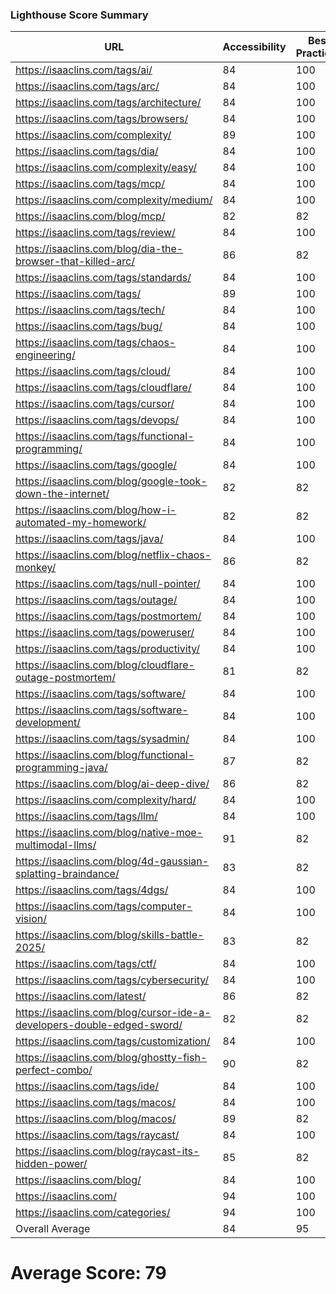 ### Lighthouse Score Summary
| URL | Accessibility | Best Practices | Performance | SEO |
|-----|---------------|----------------|-------------|-----|
| https://isaaclins.com/tags/ai/ | 84 | 100 | 37 | 90 |
| https://isaaclins.com/tags/arc/ | 84 | 100 | 47 | 90 |
| https://isaaclins.com/tags/architecture/ | 84 | 100 | 47 | 90 |
| https://isaaclins.com/tags/browsers/ | 84 | 100 | 48 | 90 |
| https://isaaclins.com/complexity/ | 89 | 100 | 47 | 90 |
| https://isaaclins.com/tags/dia/ | 84 | 100 | 48 | 90 |
| https://isaaclins.com/complexity/easy/ | 84 | 100 | 47 | 90 |
| https://isaaclins.com/tags/mcp/ | 84 | 100 | 48 | 90 |
| https://isaaclins.com/complexity/medium/ | 84 | 100 | 47 | 90 |
| https://isaaclins.com/blog/mcp/ | 82 | 82 | 36 | 100 |
| https://isaaclins.com/tags/review/ | 84 | 100 | 47 | 90 |
| https://isaaclins.com/blog/dia-the-browser-that-killed-arc/ | 86 | 82 | 43 | 100 |
| https://isaaclins.com/tags/standards/ | 84 | 100 | 48 | 90 |
| https://isaaclins.com/tags/ | 89 | 100 | 47 | 90 |
| https://isaaclins.com/tags/tech/ | 84 | 100 | 47 | 90 |
| https://isaaclins.com/tags/bug/ | 84 | 100 | 47 | 90 |
| https://isaaclins.com/tags/chaos-engineering/ | 84 | 100 | 48 | 90 |
| https://isaaclins.com/tags/cloud/ | 84 | 100 | 47 | 90 |
| https://isaaclins.com/tags/cloudflare/ | 84 | 100 | 47 | 90 |
| https://isaaclins.com/tags/cursor/ | 84 | 100 | 47 | 90 |
| https://isaaclins.com/tags/devops/ | 84 | 100 | 47 | 90 |
| https://isaaclins.com/tags/functional-programming/ | 84 | 100 | 47 | 90 |
| https://isaaclins.com/tags/google/ | 84 | 100 | 48 | 90 |
| https://isaaclins.com/blog/google-took-down-the-internet/ | 82 | 82 | 37 | 100 |
| https://isaaclins.com/blog/how-i-automated-my-homework/ | 82 | 82 | 42 | 100 |
| https://isaaclins.com/tags/java/ | 84 | 100 | 47 | 90 |
| https://isaaclins.com/blog/netflix-chaos-monkey/ | 86 | 82 | 39 | 100 |
| https://isaaclins.com/tags/null-pointer/ | 84 | 100 | 47 | 90 |
| https://isaaclins.com/tags/outage/ | 84 | 100 | 47 | 90 |
| https://isaaclins.com/tags/postmortem/ | 84 | 100 | 47 | 90 |
| https://isaaclins.com/tags/poweruser/ | 84 | 100 | 47 | 90 |
| https://isaaclins.com/tags/productivity/ | 84 | 100 | 47 | 90 |
| https://isaaclins.com/blog/cloudflare-outage-postmortem/ | 81 | 82 | 41 | 100 |
| https://isaaclins.com/tags/software/ | 84 | 100 | 48 | 90 |
| https://isaaclins.com/tags/software-development/ | 84 | 100 | 48 | 90 |
| https://isaaclins.com/tags/sysadmin/ | 84 | 100 | 47 | 90 |
| https://isaaclins.com/blog/functional-programming-java/ | 87 | 82 | 43 | 100 |
| https://isaaclins.com/blog/ai-deep-dive/ | 86 | 82 | 34 | 100 |
| https://isaaclins.com/complexity/hard/ | 84 | 100 | 47 | 90 |
| https://isaaclins.com/tags/llm/ | 84 | 100 | 48 | 90 |
| https://isaaclins.com/blog/native-moe-multimodal-llms/ | 91 | 82 | 42 | 100 |
| https://isaaclins.com/blog/4d-gaussian-splatting-braindance/ | 83 | 82 | 44 | 100 |
| https://isaaclins.com/tags/4dgs/ | 84 | 100 | 48 | 90 |
| https://isaaclins.com/tags/computer-vision/ | 84 | 100 | 47 | 90 |
| https://isaaclins.com/blog/skills-battle-2025/ | 83 | 82 | 45 | 100 |
| https://isaaclins.com/tags/ctf/ | 84 | 100 | 48 | 90 |
| https://isaaclins.com/tags/cybersecurity/ | 84 | 100 | 47 | 90 |
| https://isaaclins.com/latest/ | 86 | 82 | 43 | 100 |
| https://isaaclins.com/blog/cursor-ide-a-developers-double-edged-sword/ | 82 | 82 | 48 | 100 |
| https://isaaclins.com/tags/customization/ | 84 | 100 | 48 | 90 |
| https://isaaclins.com/blog/ghostty-fish-perfect-combo/ | 90 | 82 | 45 | 100 |
| https://isaaclins.com/tags/ide/ | 84 | 100 | 47 | 90 |
| https://isaaclins.com/tags/macos/ | 84 | 100 | 47 | 90 |
| https://isaaclins.com/blog/macos/ | 89 | 82 | 47 | 100 |
| https://isaaclins.com/tags/raycast/ | 84 | 100 | 47 | 90 |
| https://isaaclins.com/blog/raycast-its-hidden-power/ | 85 | 82 | 46 | 100 |
| https://isaaclins.com/blog/ | 84 | 100 | 47 | 90 |
| https://isaaclins.com/ | 94 | 100 | 48 | 80 |
| https://isaaclins.com/categories/ | 94 | 100 | 47 | 90 |
| Overall Average | 84 | 95 | 45 | 92 |

# Average Score: 79
